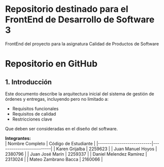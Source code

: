 # Repositorio destinado para el FrontEnd de Desarrollo de Software 3
FrontEnd del proyecto para la asignatura Calidad de Productos de Software
# Repositorio en GitHub
## 1. Introducción  
Este documento describe la arquitectura inicial del sistema de gestión de órdenes y entregas, incluyendo pero no limitado a:
* Requisitos funcionales
* Requisitos de calidad
* Restricciones clave

Que deben ser consideradas en el diseño del software.

**Integrantes:**   
| Nombre Completo           | Código de Estudiante     |
|---------------------------|--------------------------|
| Karen Grijalba            | 2259623                  |
| Juan Manuel Hoyos         | 2380796                  |
| Juan José Marín           | 2259337                  |
| Daniel Melendez Ramirez   | 2313024                  |
| Mateo Zambrano Bacca      | 2160066                  |
